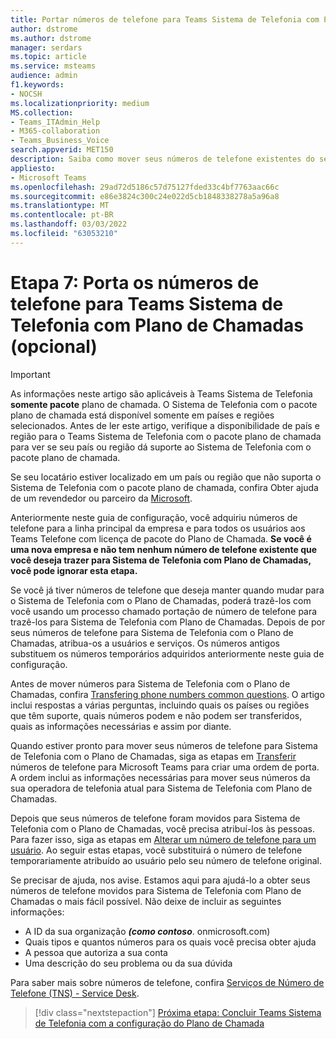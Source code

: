 ```yaml
---
title: Portar números de telefone para Teams Sistema de Telefonia com Plano de Chamadas
author: dstrome
ms.author: dstrome
manager: serdars
ms.topic: article
ms.service: msteams
audience: admin
f1.keywords:
- NOCSH
ms.localizationpriority: medium
MS.collection:
- Teams_ITAdmin_Help
- M365-collaboration
- Teams_Business_Voice
search.appverid: MET150
description: Saiba como mover seus números de telefone existentes do seu provedor atual para Microsoft Teams Sistema de Telefonia com o Plano de Chamadas.
appliesto:
- Microsoft Teams
ms.openlocfilehash: 29ad72d5186c57d75127fded33c4bf7763aac66c
ms.sourcegitcommit: e86e3824c300c24e022d5cb1848338278a5a96a8
ms.translationtype: MT
ms.contentlocale: pt-BR
ms.lasthandoff: 03/03/2022
ms.locfileid: "63053210"
---
```

# <a name="step-7-port-phone-numbers-to-teams-phone-system-with-calling-plan-optional"></a>Etapa 7: Porta os números de telefone para Teams Sistema de Telefonia com Plano de Chamadas (opcional)

> [!IMPORTANT]
> As informações neste artigo são aplicáveis à Teams Sistema de Telefonia **somente pacote** plano de chamada. O Sistema de Telefonia com o pacote plano de chamada está disponível somente em países e regiões selecionados. Antes de ler este artigo, [](../country-and-region-availability-for-audio-conferencing-and-calling-plans/country-and-region-availability-for-audio-conferencing-and-calling-plans.md) verifique a disponibilidade de país e região para o Teams Sistema de Telefonia com o pacote plano de chamada para ver se seu país ou região dá suporte ao Sistema de Telefonia com o pacote plano de chamada.
>
> Se seu locatário estiver localizado em um país ou região que não suporta o Sistema de Telefonia com o pacote plano de chamada, confira Obter ajuda de um revendedor ou parceiro da [Microsoft](reseller-partner-support.md).

Anteriormente neste guia de configuração, você adquiriu números de telefone para a linha principal da empresa e para todos os usuários aos Teams Telefone com licença de pacote do Plano de Chamada. **Se você é uma nova empresa e não tem nenhum número de telefone existente que você deseja trazer para Sistema de Telefonia com Plano de Chamadas, você pode ignorar esta etapa.**

Se você já tiver números de telefone que deseja manter quando mudar para o Sistema de Telefonia com o Plano de Chamadas, poderá trazê-los com você usando um processo chamado portação de número de telefone para trazê-los para Sistema de Telefonia com Plano de Chamadas. Depois de por seus números de telefone para Sistema de Telefonia com o Plano de Chamadas, atribua-os a usuários e serviços. Os números antigos substituem os números temporários adquiridos anteriormente neste guia de configuração.

Antes de mover números para Sistema de Telefonia com o Plano de Chamadas, confira [Transfering phone numbers common questions](../phone-number-calling-plans/port-order-overview.md). O artigo inclui respostas a várias perguntas, incluindo quais os países ou regiões que têm suporte, quais números podem e não podem ser transferidos, quais as informações necessárias e assim por diante.

Quando estiver pronto para mover seus números de telefone para Sistema de Telefonia com o Plano de Chamadas, siga as etapas em [Transferir](../phone-number-calling-plans/transfer-phone-numbers-to-teams.md) números de telefone para Microsoft Teams para criar uma ordem de porta. A ordem inclui as informações necessárias para mover seus números da sua operadora de telefonia atual para Sistema de Telefonia com Plano de Chamadas.

Depois que seus números de telefone foram movidos para Sistema de Telefonia com o Plano de Chamadas, você precisa atribuí-los às pessoas. Para fazer isso, siga as etapas em [Alterar um número de telefone para um usuário](../assign-change-or-remove-a-phone-number-for-a-user.md#change-a-phone-number-for-a-user). Ao seguir estas etapas, você substituirá o número de telefone temporariamente atribuído ao usuário pelo seu número de telefone original.

Se precisar de ajuda, nos avise. Estamos aqui para ajudá-lo a obter seus números de telefone movidos para Sistema de Telefonia com Plano de Chamadas o mais fácil possível. Não deixe de incluir as seguintes informações:

- A ID da sua organização ***(como contoso***. onmicrosoft.com)
- Quais tipos e quantos números para os quais você precisa obter ajuda
- A pessoa que autoriza a sua conta
- Uma descrição do seu problema ou da sua dúvida

Para saber mais sobre números de telefone, confira [Serviços de Número de Telefone (TNS) - Service Desk](../manage-phone-numbers-for-your-organization/contact-tns-service-desk.md).

> [!div class="nextstepaction"]
> [Próxima etapa: Concluir Teams Sistema de Telefonia com a configuração do Plano de Chamada](set-up-finish.md)
